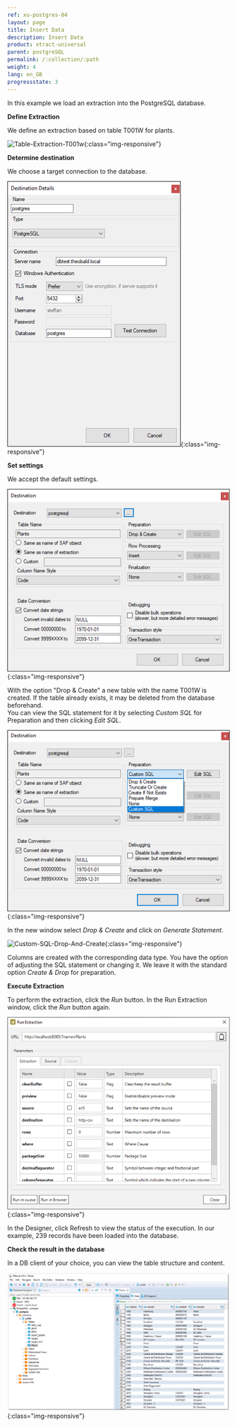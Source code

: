 ```yaml
---
ref: xu-postgres-04
layout: page
title: Insert Data
description: Insert Data
product: xtract-universal
parent: postgreSQL
permalink: /:collection/:path
weight: 4
lang: en_GB
progressstate: 3
---
```


In this example we load an extraction into the PostgreSQL database.

**Define Extraction**<br>

We define an extraction based on table T001W for plants.

![Table-Extraction-T001w](/img/content/xu/postgres_table_t001w.png){:class="img-responsive"}

**Determine destination**<br>

We choose a target connection to the database. 

![Destination-Details](/img/content/xu/postgres_destination_details.png){:class="img-responsive"}

**Set settings**<br>

We accept the default settings.

![Extraction-Specific-Settings-T001w](/img/content/xu/postgres_destination.png){:class="img-responsive"}

With the option "Drop & Create" a new table with the name T001W is created. If the table already exists, it may be deleted from the database beforehand.<br> 
You can view the SQL statement for it by selecting *Custom SQL* for Preparation and then clicking *Edit SQL*.

![Extraction-Specific-Settings-Custom-SQL](/img/content/xu/postgres_custom_sqlt.png){:class="img-responsive"}

In the new window select *Drop & Create* and click on *Generate Statement*. 

![Custom-SQL-Drop-And-Create](/img/content/xu/postgres_destination_sql_statement_drop_and_create.png){:class="img-responsive"}

Columns are created with the corresponding data type. You have the option of adjusting the SQL statement or changing it. We leave it with the standard option *Create & Drop* for preparation.

**Execute Extraction**<br>

To perform the extraction, click the *Run* button. In the Run Extraction window, click the *Run* button again. 

![Run-Extraction-T001w](/img/content/xu/postgres_run_extraction.png){:class="img-responsive"}

In the Designer, click Refresh to view the status of the execution. In our example, 239 records have been loaded into the database.  


**Check the result in the database**<br>

In a DB client of your choice, you can view the table structure and content.

![Table-Extracted-Data](/img/content/xu/dbeaver_client_postgres.png){:class="img-responsive"}





